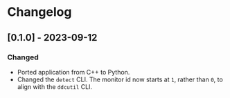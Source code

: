 # Changelog

## [0.1.0] - 2023-09-12

### Changed

- Ported application from C++ to Python.
- Changed the `detect` CLI. The monitor id now starts at `1`, rather than `0`, to align with the `ddcutil` CLI.
